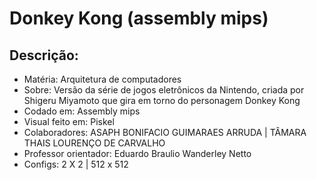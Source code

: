 # Donkey Kong (assembly mips)
## Descrição:
- Matéria: Arquitetura de computadores 
- Sobre: Versão da série de jogos eletrônicos da Nintendo, criada por Shigeru Miyamoto que gira em torno do personagem Donkey Kong
- Codado em: Assembly mips
- Visual feito em: Piskel
- Colaboradores: ASAPH BONIFACIO GUIMARAES ARRUDA | TÂMARA THAIS LOURENÇO DE CARVALHO
- Professor orientador: Eduardo Braulio Wanderley Netto 
- Configs: 2 X 2 | 512 x 512



